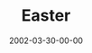 ---
layout: message
category: message
series: "Easter"
title: "Easter"
date: 2002-03-30-00-00
message_id: 288
audio: "http://s3.amazonaws.com/crossroadsaudiomessages/Easter2002.mp3"
audio-duration: "34:04"
explicit: false
---